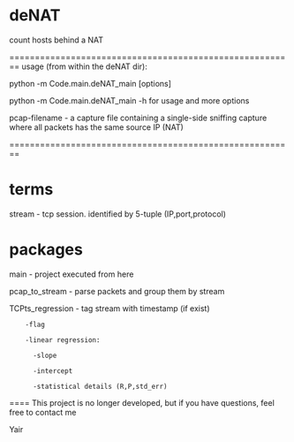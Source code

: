 deNAT
=====

count hosts behind a NAT

========================================================
usage (from within the deNAT dir):

python -m Code.main.deNAT_main [options] <pcap-filename>

python -m Code.main.deNAT_main -h
for usage and more options

pcap-filename - a capture file containing a single-side sniffing capture where all packets has the same source IP (NAT)

========================================================

terms
=====
stream - tcp session. identified by 5-tuple (IP,port,protocol)



packages
========
main - project executed from here

pcap_to_stream - parse packets and group them by stream 

TCPts_regression - tag stream with timestamp (if exist)

        -flag

        -linear regression:

          -slope

          -intercept

          -statistical details (R,P,std_err)


====
This project is no longer developed, but if you have questions, feel free to contact me

Yair

